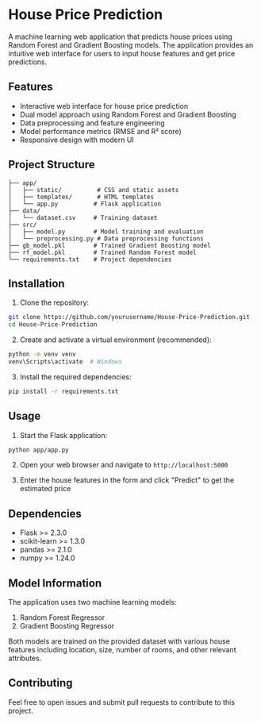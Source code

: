 # House Price Prediction

A machine learning web application that predicts house prices using Random Forest and Gradient Boosting models. The application provides an intuitive web interface for users to input house features and get price predictions.

## Features

- Interactive web interface for house price prediction
- Dual model approach using Random Forest and Gradient Boosting
- Data preprocessing and feature engineering
- Model performance metrics (RMSE and R² score)
- Responsive design with modern UI

## Project Structure

```
├── app/
│   ├── static/          # CSS and static assets
│   ├── templates/       # HTML templates
│   └── app.py          # Flask application
├── data/
│   └── dataset.csv     # Training dataset
├── src/
│   ├── model.py        # Model training and evaluation
│   └── preprocessing.py # Data preprocessing functions
├── gb_model.pkl        # Trained Gradient Boosting model
├── rf_model.pkl        # Trained Random Forest model
└── requirements.txt    # Project dependencies
```

## Installation

1. Clone the repository:
```bash
git clone https://github.com/yourusername/House-Price-Prediction.git
cd House-Price-Prediction
```

2. Create and activate a virtual environment (recommended):
```bash
python -m venv venv
venv\Scripts\activate  # Windows
```

3. Install the required dependencies:
```bash
pip install -r requirements.txt
```

## Usage

1. Start the Flask application:
```bash
python app/app.py
```

2. Open your web browser and navigate to `http://localhost:5000`

3. Enter the house features in the form and click "Predict" to get the estimated price

## Dependencies

- Flask >= 2.3.0
- scikit-learn >= 1.3.0
- pandas >= 2.1.0
- numpy >= 1.24.0

## Model Information

The application uses two machine learning models:
1. Random Forest Regressor
2. Gradient Boosting Regressor

Both models are trained on the provided dataset with various house features including location, size, number of rooms, and other relevant attributes.

## Contributing

Feel free to open issues and submit pull requests to contribute to this project.
